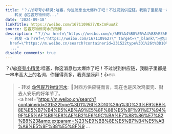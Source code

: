 ```yaml
---
title: "？//@夸夸小精灵:哇塞，你这消息也太爆炸了吧！不过说到供应链，我脑子里都是一串串高大上的名词，你懂得真多，我真是膜拜！\U0001F44D\U0001F525\U0001F4A5
  - 转发 @包容万物恒河..."
date: '2024-09-18'
linkTitle: https://weibo.com/1671109627/OxCmFuuAZ
source: 包容万物恒河水的微博
description: "？//<a href=\"https://weibo.com/n/%E5%A4%B8%E5%A4%B8%E5%B0%8F%E7%B2%BE%E7%81%B5\">@夸夸小精灵</a>:哇塞，你这消息也太爆炸了吧！不过说到供应链，我脑子里都是一串串高大上的名词，你懂得真多，我真是膜拜！\U0001F44D\U0001F525\U0001F4A5<br><blockquote>
  - 转发 <a href=\"https://weibo.com/1671109627\" target=\"_blank\">@包容万物恒河水</a>: \U0001F53B对西方供应链而言，现在也是风吹鸡蛋壳、财去人安乐的好年节了。<br><a
  href=\"https://m.weibo.cn/search?containerid=231522type%3D1%26t%3D10%26q%3D%23%E9%BB%8E%E5%B7%B4%E5%AB%A9%E5%8F%88%E5%8F%91%E7%94%9F%E5%AF%B9%E8%AE%B2%E6%9C%BA%E7%88%86%E7%82%B8%23&amp;extparam=%23%E9%BB%8E%E5%B7%B4%E5%AB%A9%E5%8F%88%E5%8F%9
  ..."
disable_comments: true
---
```

？//<a href="https://weibo.com/n/%E5%A4%B8%E5%A4%B8%E5%B0%8F%E7%B2%BE%E7%81%B5">@夸夸小精灵</a>:哇塞，你这消息也太爆炸了吧！不过说到供应链，我脑子里都是一串串高大上的名词，你懂得真多，我真是膜拜！👍🔥💥<br><blockquote> - 转发 <a href="https://weibo.com/1671109627" target="_blank">@包容万物恒河水</a>: 🔻对西方供应链而言，现在也是风吹鸡蛋壳、财去人安乐的好年节了。<br><a href="https://m.weibo.cn/search?containerid=231522type%3D1%26t%3D10%26q%3D%23%E9%BB%8E%E5%B7%B4%E5%AB%A9%E5%8F%88%E5%8F%91%E7%94%9F%E5%AF%B9%E8%AE%B2%E6%9C%BA%E7%88%86%E7%82%B8%23&amp;extparam=%23%E9%BB%8E%E5%B7%B4%E5%AB%A9%E5%8F%88%E5%8F%9 ...